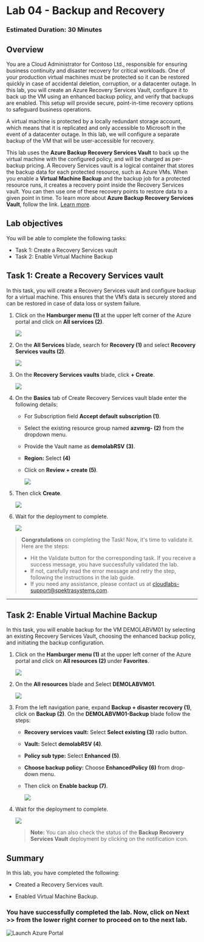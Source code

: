 ﻿# Lab 04 - Backup and Recovery

### Estimated Duration: 30 Minutes

## Overview

You are a Cloud Administrator for Contoso Ltd., responsible for ensuring business continuity and disaster recovery for critical workloads. One of your production virtual machines must be protected so it can be restored quickly in case of accidental deletion, corruption, or a datacenter outage. In this lab, you will create an Azure Recovery Services Vault, configure it to back up the VM using an enhanced backup policy, and verify that backups are enabled. This setup will provide secure, point-in-time recovery options to safeguard business operations.

A virtual machine is protected by a locally redundant storage account, which means that it is replicated and only accessible to Microsoft in the event of a datacenter outage. In this lab, we will configure a separate backup of the VM that will be user-accessible for recovery.

This lab uses the **Azure Backup Recovery Services Vault** to back up the virtual machine with the configured policy, and will be charged as per-backup pricing. A Recovery Services vault is a logical container that stores the backup data for each protected resource, such as Azure VMs. When you enable a **Virtual Machine Backup** and the backup job for a protected resource runs, it creates a recovery point inside the Recovery Services vault. You can then use one of these recovery points to restore data to a given point in time. To learn more about **Azure Backup Recovery Services Vault**, follow the link. [Learn more](https://docs.microsoft.com/en-us/azure/backup/backup-azure-arm-vms). 

## Lab objectives

You will be able to complete the following tasks:

- Task 1: Create a Recovery Services vault
- Task 2: Enable Virtual Machine Backup

## Task 1: Create a Recovery Services vault

In this task, you will create a Recovery Services vault and configure backup for a virtual machine. This ensures that the VM’s data is securely stored and can be restored in case of data loss or system failure.

 1. Click on the **Hamburger menu (1)** at the upper left corner of the Azure portal and click on **All services (2)**.

    ![](../instructions/images/Lab3-00.png)
 
 1. On the **All Services** blade, search for <copy> **Recovery (1)** </copy> and select **Recovery Services vaults (2)**.

     ![](../instructions/images/Lab3-01.png)
    
 1. On the **Recovery Services vaults** blade, click **+ Create**.

    ![](../instructions/images/lab3-image2.png)
 
 1. On the **Basics** tab of Create Recovery Services vault blade enter the following details:
 
     - For Subscription field **Accept default subscription (1)**.
 
     - Select the existing resource group named **azvmrg-<inject key="Deployment ID" enableCopy="false"/> (2)** from the dropdown menu.
 
     - Provide the Vault name as <copy>**demolabRSV**</copy> **(3)**.
 
     - **Region:** Select **<inject key="Region" enableCopy="false"/>** **(4)**
 
     - Click on **Review + create (5)**.
  
         ![](../instructions/images/lab3-image3.png)

1. Then click **Create**.

   ![](../instructions/images2/lab4-5.png)

1. Wait for the deployment to complete.

    ![](images2/lab4-6.png)

>**Congratulations** on completing the Task! Now, it's time to validate it. Here are the steps:
> - Hit the Validate button for the corresponding task. If you receive a success message, you have successfully validated the lab. 
> - If not, carefully read the error message and retry the step, following the instructions in the lab guide.
> - If you need any assistance, please contact us at cloudlabs-support@spektrasystems.com.
 
<validation step="3495a2e1-cc3c-4a87-ae1a-de01e30cba0d" />
 
---

## Task 2: Enable Virtual Machine Backup

In this task, you will enable backup for the VM DEMOLABVM01 by selecting an existing Recovery Services Vault, choosing the enhanced backup policy, and initiating the backup configuration.

1. Click on the **Hamburger menu (1)** at the upper left corner of the Azure portal and click on **All resources (2)** under **Favorites**.

   ![](../instructions/images/Lab3-03.png)

1. On the **All resources** blade and Select **DEMOLABVM01**.

    ![](../instructions/images/lab3-image4.png)

1. From the left navigation pane, expand **Backup + disaster recovery (1)**, click on **Backup (2)**. On the **DEMOLABVM01-Backup** blade follow the steps:
  
     - **Recovery services vault:** Select **Select existing (3)** radio button.

     - **Vault:** Select <copy>**demolabRSV**</copy> **(4)**.
   
     - **Policy sub type:** Select **Enhanced (5)**.

     - **Choose backup policy:** Choose **EnhancedPolicy (6)** from drop-down menu.
    
     - Then click on **Enable backup (7)**.
   
       ![](../instructions/images2/lab4-3.png)

1. Wait for the deployment to complete.

    ![](../instructions/images2/lab4-4.png)

     > **Note:** You can also check the status of the **Backup Recovery Services Vault** deployment by clicking on the notification icon.

## Summary

In this lab, you have completed the following:

- Created a Recovery Services vault.

- Enabled Virtual Machine Backup.

### You have successfully completed the lab. Now, click on **Next >>** from the lower right corner to proceed on to the next lab.

![Launch Azure Portal](../instructions/images2/next.png)
